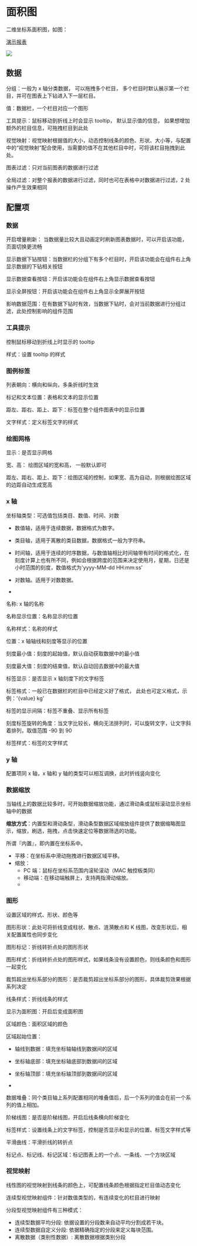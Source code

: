 # 面积图

二维坐标系面积图，如图：

[演示报表](https://datahu.cn/report?key=dbc82fe7e409e273d719b029bf7ac3f5#/detail)

![](/assets/2021-09-08-12-02-08-image.png)

## 数据

分组：一般为 x 轴分类数据， 可以拖拽多个栏目， 多个栏目时默认展示第一个栏目，并可在图表上下钻进入下一层栏目。

值：数据栏，一个栏目对应一个图形

工具提示：鼠标移动到折线上时会显示 tooltip， 默认显示值的信息， 如果想增加额外的栏目信息，可拖拽栏目到此处

视觉映射：视觉映射根据值的大小，动态控制线条的颜色、形状、大小等，与配置中的“视觉映射”配合使用，当需要的值不在其他栏目中时，可将该栏目拖拽到此处。

图表过滤：只对当前图表的数据进行过滤

全局过滤：对整个报表的数据进行过滤，同时也可在表格中对数据进行过滤，2 处操作产生效果相同

## 配置项

### 数据

开启增量刷新： 当数据量比较大且动画定时刷新图表数据时，可以开启该功能，页面切换更流畅

显示数据下钻按钮：当数据栏的分组下有多个栏目时，开启该功能会在组件右上角显示数据的下钻相关按钮

显示数据查看按钮：开启该功能会在组件右上角显示数据查看按钮

显示全屏按钮：开启该功能会在组件右上角显示全屏展开按钮

影响数据范围：在有数据下钻时有效，当数据下钻时，会对当前数据进行分组过滤，此处控制影响的组件范围

### 工具提示

控制鼠标移动到折线上时显示的 tooltip

样式：设置 tooltip 的样式

### 图例标签

列表朝向：横向和纵向，多条折线时生效

标记和文本位置：表格和文本的显示位置

距左、距右、距上、距下：标签在整个组件图表中的显示位置

文字样式：定义标签文字的样式

### 绘图网格

显示：是否显示网格

宽、高： 绘图区域的宽和高， 一般默认即可

距左、距右、距上、距下：绘图区域的控制，如果宽、高为自动，则根据绘图区域的边距自动生成宽高

### x 轴

坐标轴类型：可选值包括类目、数值、时间、对数

- 数值轴，适用于连续数据，数据格式为数字。

- 类目轴，适用于离散的类目数据，数据格式一般为字符串。

- 时间轴，适用于连续的时序数据，与数值轴相比时间轴带有时间的格式化，在刻度计算上也有所不同，例如会根据跨度的范围来决定使用月，星期，日还是小时范围的刻度，数值格式为'yyyy-MM-dd HH:mm:ss'

- 对数轴。适用于对数数据。

-

名称: x 轴的名称

名称显示位置：名称显示的位置

名称样式：名称的样式

位置：x 轴轴线和刻度等显示的位置

刻度最小值：刻度的起始值，默认自动获取数据中的最小值

刻度最大值：刻度的结束值，默认自动回去数据中的最大值

标签显示：是否显示 x 轴刻度下的文字标签

标签格式：一般已在数据栏的栏目中已经定义好了格式， 此处也可定义格式，示例：'{value} kg'

标签的显示间隔：标签不重叠、显示所有标签

刻度标签旋转的角度：当文字比较长，横向无法排列时，可以旋转文字，让文字斜着排列，取值范围 -90 到 90

标签样式：标签的文字样式

### y 轴

配置项同 x 轴，x 轴和 y 轴的类型可以相互调换，此时折线竖向变化

### 数据缩放

当轴线上的数据比较多时，可开始数据缩放功能，通过滑动条或鼠标滚动显示坐标轴中的数据

**缩放方式**：内置型和滑动条型，滑动条型数据区域缩放组件提供了数据缩略图显示，缩放，刷选，拖拽，点击快速定位等数据筛选的功能。

所谓『内置』，即内置在坐标系中。

- 平移：在坐标系中滑动拖拽进行数据区域平移。
- 缩放：
  - PC 端：鼠标在坐标系范围内滚轮滚动（MAC 触控板类同）
  - 移动端：在移动端触屏上，支持两指滑动缩放。
  - 

### 图形

设置区域的样式、形状、颜色等

图形形状：此处可将折线变成柱状、散点、涟漪散点和 K 线图，改变形状后，相关配置属性也同步变化

图形标记：折线转折点处的图形形状

图形样式：折线转折点处的图形样式，如果线条没有设置颜色，则线条颜色和图形一起变化

裁剪超出坐标系部分的图形：是否裁剪超出坐标系部分的图形，具体裁剪效果根据系列决定

线条样式：折线线条的样式

显示为面积图：开启后变成面积图

区域颜色：面积区域的颜色

区域起始位置：

- 轴线到数据：填充坐标轴轴线到数据间的区域

- 坐标轴底部：填充坐标轴底部到数据间的区域

- 坐标轴顶部：填充坐标轴顶部到数据间的区域

-

数据堆叠：同个类目轴上系列配置相同的堆叠值后，后一个系列的值会在前一个系列的值上相加。

阶梯线图：是否是阶梯线图，开启后线条横向阶梯变化

标签样式：设置线条上的文字标签，控制是否显示和显示的位置、标签文字样式等

平滑曲线：平滑折线的转折点

标记点、标记线、标记区域：标记图表上的一个点、一条线、一个方块区域

### 视觉映射

线性图的视觉映射到线条的颜色上，可配置线条颜色根据指定栏目值动态变化

连续型视觉映射组件：针对数值类型的，有连续变化的栏目进行映射

分段型视觉映射组件有三种模式：

- 连续型数据平均分段: 依据设置的分段数来自动平均分割成若干块。
- 连续型数据自定义分段: 依据精确指定的分段来定义每块范围。
- 离散数据（类别性数据）: 离散数据根据类别分段
